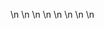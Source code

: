 

















































\n
\n
\n
\n
\n
\n
\n
\n














































































































































































































